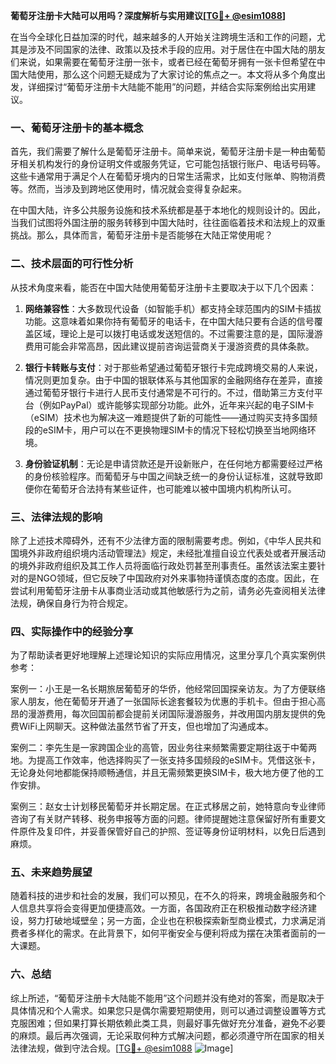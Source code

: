 **葡萄牙注册卡大陆可以用吗？深度解析与实用建议[[TG💪+ @esim1088](https://t.me/s/esim1088)]**

在当今全球化日益加深的时代，越来越多的人开始关注跨境生活和工作的问题，尤其是涉及不同国家的法律、政策以及技术手段的应用。对于居住在中国大陆的朋友们来说，如果需要在葡萄牙注册一张卡，或者已经在葡萄牙拥有一张卡但希望在中国大陆使用，那么这个问题无疑成为了大家讨论的焦点之一。本文将从多个角度出发，详细探讨“葡萄牙注册卡大陆能不能用”的问题，并结合实际案例给出实用建议。

### 一、葡萄牙注册卡的基本概念

首先，我们需要了解什么是葡萄牙注册卡。简单来说，葡萄牙注册卡是一种由葡萄牙相关机构发行的身份证明文件或服务凭证，它可能包括银行账户、电话号码等。这些卡通常用于满足个人在葡萄牙境内的日常生活需求，比如支付账单、购物消费等。然而，当涉及到跨地区使用时，情况就会变得复杂起来。

在中国大陆，许多公共服务设施和技术系统都是基于本地化的规则设计的。因此，当我们试图将外国注册的服务转移到中国大陆时，往往面临着技术和法规上的双重挑战。那么，具体而言，葡萄牙注册卡是否能够在大陆正常使用呢？

### 二、技术层面的可行性分析

从技术角度来看，能否在中国大陆使用葡萄牙注册卡主要取决于以下几个因素：

1. **网络兼容性**：大多数现代设备（如智能手机）都支持全球范围内的SIM卡插拔功能。这意味着如果你持有葡萄牙的电话卡，在中国大陆只要有合适的信号覆盖区域，理论上是可以拨打电话或发送短信的。不过需要注意的是，国际漫游费用可能会非常高昂，因此建议提前咨询运营商关于漫游资费的具体条款。

2. **银行卡转账与支付**：对于那些希望通过葡萄牙银行卡完成跨境交易的人来说，情况则更加复杂。由于中国的银联体系与其他国家的金融网络存在差异，直接通过葡萄牙银行卡进行人民币支付通常是不可行的。不过，借助第三方支付平台（例如PayPal）或许能够实现部分功能。此外，近年来兴起的电子SIM卡（eSIM）技术也为解决这一难题提供了新的可能性——通过购买支持多国频段的eSIM卡，用户可以在不更换物理SIM卡的情况下轻松切换至当地网络环境。

3. **身份验证机制**：无论是申请贷款还是开设新账户，在任何地方都需要经过严格的身份核验程序。而葡萄牙与中国之间缺乏统一的身份认证标准，这就导致即便你在葡萄牙合法持有某些证件，也可能难以被中国境内机构所认可。

### 三、法律法规的影响

除了上述技术障碍外，还有不少法律方面的限制需要考虑。例如，《中华人民共和国境外非政府组织境内活动管理法》规定，未经批准擅自设立代表处或者开展活动的境外非政府组织及其工作人员将面临行政处罚甚至刑事责任。虽然该法案主要针对的是NGO领域，但它反映了中国政府对外来事物持谨慎态度的态度。因此，在尝试利用葡萄牙注册卡从事商业活动或其他敏感行为之前，请务必先查阅相关法律法规，确保自身行为符合规定。

### 四、实际操作中的经验分享

为了帮助读者更好地理解上述理论知识的实际应用情况，这里分享几个真实案例供参考：

案例一：小王是一名长期旅居葡萄牙的华侨，他经常回国探亲访友。为了方便联络家人朋友，他在葡萄牙开通了一张国际长途套餐较为优惠的手机卡。但由于担心高昂的漫游费用，每次回国前都会提前关闭国际漫游服务，并改用国内朋友提供的免费WiFi上网聊天。这种做法虽然节省了开支，但也增加了沟通成本。

案例二：李先生是一家跨国企业的高管，因业务往来频繁需要定期往返于中葡两地。为提高工作效率，他选择购买了一张支持多国频段的eSIM卡。凭借这张卡，无论身处何地都能保持顺畅通信，并且无需频繁更换SIM卡，极大地方便了他的工作安排。

案例三：赵女士计划移民葡萄牙并长期定居。在正式移居之前，她特意向专业律师咨询了有关财产转移、税务申报等方面的问题。律师提醒她注意保留好所有重要文件原件及复印件，并妥善保管好自己的护照、签证等身份证明材料，以免日后遇到麻烦。

### 五、未来趋势展望

随着科技的进步和社会的发展，我们可以预见，在不久的将来，跨境金融服务和个人信息共享将会变得更加便捷高效。一方面，各国政府正在积极推动数字经济建设，努力打破地域壁垒；另一方面，企业也在积极探索新型商业模式，力求满足消费者多样化的需求。在此背景下，如何平衡安全与便利将成为摆在决策者面前的一大课题。

### 六、总结

综上所述，“葡萄牙注册卡大陆能不能用”这个问题并没有绝对的答案，而是取决于具体情况和个人需求。如果您只是偶尔需要短期使用，则可以通过调整设置等方式克服困难；但如果打算长期依赖此类工具，则最好事先做好充分准备，避免不必要的麻烦。最后再次强调，无论采取何种方式解决问题，都必须遵守所在国家的相关法律法规，做到守法合规。[[TG💪+ @esim1088](https://t.me/s/esim1088) ![Image](https://i.postimg.cc/4NQfJmqS/Snipaste-2025-05-13-00-14-12.png)]